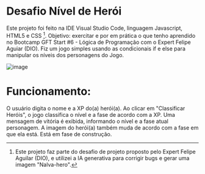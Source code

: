 # Desafio Nível de Herói
Este projeto foi feito na IDE Visual Studio Code, linguagem Javascript, HTML5 e CSS [^1].
Objetivo: exercitar e por em prática o que tenho aprendido no Bootcamp GFT Start #6 - Lógica de Programação com o Expert Felipe Aguiar (DIO).
Fiz um jogo simples usando as condicionais if e else para manipular os níveis dos personagens do Jogo.

![image](https://github.com/user-attachments/assets/f6fad56b-1872-4261-9bac-ba7ca99e360c)

# Funcionamento:
O usuário digita o nome e a XP do(a) herói(a).
Ao clicar em "Classificar Heróis", o jogo classifica o nível e a fase de acordo com a XP.
Uma mensagem de vitória é exibida, informando o nível e a fase atual personagem.
A imagem do herói(a) também muda de acordo com a fase em que ela está. Está em fase de construção.

[^1]: Este projeto faz parte do desafio de projeto proposto pelo Expert Felipe Aguilar (DIO), e utilizei a IA generativa para corrigir bugs e gerar uma imagem "Nalva-hero". 

